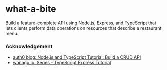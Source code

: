 # what-a-bite
Build a feature-complete API using Node.js, Express, and TypeScript that lets clients perform data operations on resources that describe a restaurant menu.


### Acknowledgement

- [auth0 blog: Node.js and TypeScript Tutorial: Build a CRUD API](https://auth0.com/blog/node-js-and-typescript-tutorial-build-a-crud-api/)
- [wanago.io: Series - TypeScript Express Tutorial](https://wanago.io/courses/typescript-express-tutorial/)
